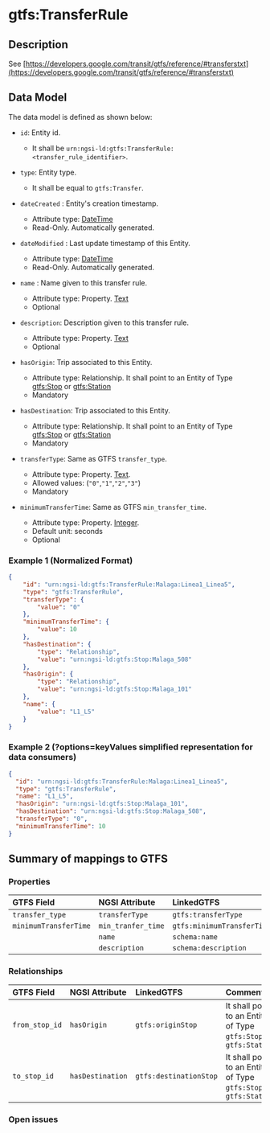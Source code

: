 # gtfs:TransferRule

## Description

See [https://developers.google.com/transit/gtfs/reference/#transferstxt](https://developers.google.com/transit/gtfs/reference/#transferstxt)

## Data Model

The data model is defined as shown below:

+ `id`: Entity id.
    + It shall be `urn:ngsi-ld:gtfs:TransferRule:<transfer_rule_identifier>`.

+ `type`: Entity type.
    + It shall be equal to `gtfs:Transfer`.

+ `dateCreated` : Entity's creation timestamp.
    + Attribute type: [DateTime](https://schema.org/DateTime)
    + Read-Only. Automatically generated.

+ `dateModified` : Last update timestamp of this Entity.
    + Attribute type: [DateTime](https://schema.org/DateTime)
    + Read-Only. Automatically generated.

+ `name` : Name given to this transfer rule.
    + Attribute type: Property. [Text](https://schema.org/Text)
    + Optional

+ `description`: Description given to this transfer rule.
    + Attribute type: Property. [Text](https://schema.org/Text)
    + Optional

+ `hasOrigin`: Trip associated to this Entity.
    + Attribute type: Relationship. It shall point to an Entity of Type [gtfs:Stop](../../Stop/doc/spec.md) or [gtfs:Station](../../Station/doc/spec.md)
    + Mandatory

+ `hasDestination`: Trip associated to this Entity.
    + Attribute type: Relationship. It shall point to an Entity of Type [gtfs:Stop](../../Stop/doc/spec.md) or [gtfs:Station](../../Station/doc/spec.md)
    + Mandatory

+ `transferType`: Same as GTFS `transfer_type`.
    + Attribute type: Property. [Text](https://schema.org/Text).
    + Allowed values: (`"0"`,`"1"`,`"2"`,`"3"`)
    + Mandatory

+ `minimumTransferTime`: Same as GTFS `min_transfer_time`.
    + Attribute type: Property. [Integer](https://schema.org/Integer).
    + Default unit: seconds
    + Optional

### Example 1 (Normalized Format)

```json
{
    "id": "urn:ngsi-ld:gtfs:TransferRule:Malaga:Linea1_Linea5",
    "type": "gtfs:TransferRule",
    "transferType": {
        "value": "0"
    },
    "minimumTransferTime": {
        "value": 10
    },
    "hasDestination": {
        "type": "Relationship",
        "value": "urn:ngsi-ld:gtfs:Stop:Malaga_508"
    },
    "hasOrigin": {
        "type": "Relationship",
        "value": "urn:ngsi-ld:gtfs:Stop:Malaga_101"
    },
    "name": {
        "value": "L1_L5"
    }
}
```

### Example 2 (?options=keyValues simplified representation for data consumers)

```json
{
  "id": "urn:ngsi-ld:gtfs:TransferRule:Malaga:Linea1_Linea5",
  "type": "gtfs:TransferRule",
  "name": "L1_L5",
  "hasOrigin": "urn:ngsi-ld:gtfs:Stop:Malaga_101",
  "hasDestination": "urn:ngsi-ld:gtfs:Stop:Malaga_508",
  "transferType": "0",
  "minimumTransferTime": 10
}
```

## Summary of mappings to GTFS

### Properties

| GTFS Field              | NGSI Attribute      | LinkedGTFS                 | Comment                                                      |
|:----------------------- |:--------------------|:-------------------------- |:-------------------------------------------------------------|
| `transfer_type`         | `transferType`      | `gtfs:transferType`        |                                                              |
| `minimumTransferTime`   | `min_tranfer_time`  | `gtfs:minimumTransferTime` |                                                              |
|                         | `name`              | `schema:name`              |                                                              |
|                         | `description`       | `schema:description`       |                                                              |


### Relationships

| GTFS Field              | NGSI Attribute        | LinkedGTFS              | Comment                                                           |
|:----------------------- |:----------------------|:----------------------- |:------------------------------------------------------------------|
| `from_stop_id`          | `hasOrigin`           | `gtfs:originStop`       | It shall point to an Entity of Type `gtfs:Stop` or `gtfs:Station` |
| `to_stop_id`            | `hasDestination`      | `gtfs:destinationStop`  | It shall point to an Entity of Type `gtfs:Stop` or `gtfs:Station` |


### Open issues

